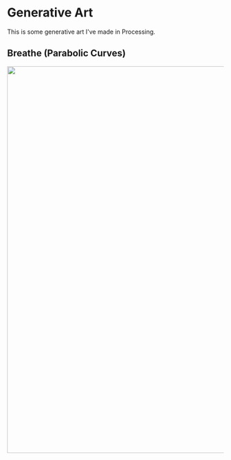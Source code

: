 # Generative Art

This is some generative art I've made in Processing.   


## Breathe (Parabolic Curves)
<img src="./Parabolic_Curves/Breathe.gif" width="900" height="900" />